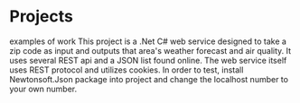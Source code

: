 # Projects
examples of work
This project is a .Net C# web service designed to take a zip code as input and outputs that area's weather forecast and air quality.
It uses several REST api and a JSON list found online.  The web service itself uses REST protocol and utilizes cookies.
In order to test, install Newtonsoft.Json package into project and change the localhost number to your own number.
